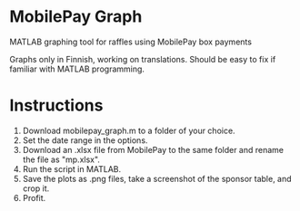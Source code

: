 # MobilePay Graph
MATLAB graphing tool for raffles using MobilePay box payments

Graphs only in Finnish, working on translations. Should be easy to fix if familiar with MATLAB programming.


# Instructions
1. Download mobilepay_graph.m to a folder of your choice.
2. Set the date range in the options.
3. Download an .xlsx file from MobilePay to the same folder and rename the file as "mp.xlsx".
4. Run the script in MATLAB.
5. Save the plots as .png files, take a screenshot of the sponsor table, and crop it.
6. Profit.
